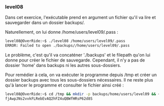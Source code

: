 ### level08

Dans cet exercice, l'exécutable prend en argument un fichier qu'il va lire et sauvegarder dans un dossier backups/.

Naturellement, on lui donne /home/users/level09/.pass :

```bash
level08@OverRide:~$ ./level08 /home/users/level09/.pass
ERROR: Failed to open ./backups//home/users/level09/.pass
```

Le problème, c'est qu'il va concaténer './backups' et le filepath qu'on lui donne pour créer le fichier de sauvegarde.
Cependant, il n'y a pas de dossier 'home' dans backups ni les autres sous-dossiers.

Pour remédier à cela, on va exécuter le programme depuis /tmp et créer un dossier backups avec tous les sous-dossiers nécessaires.
Il ne reste plus qu'à lancer le programme et consulter le fichier ainsi créé :

```bash
level08@OverRide:~$ cd /tmp && mkdir -p backups/home/users/level09 && ~/level08 /home/users/level09/.pass && cat backups/home/users/level09/.pass
fjAwpJNs2vvkFLRebEvAQ2hFZ4uQBWfHRsP62d8S
```